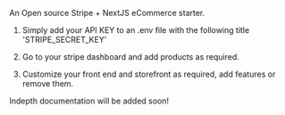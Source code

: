 An Open source Stripe + NextJS eCommerce starter.

1. Simply add your API KEY to an .env file with the following title 'STRIPE_SECRET_KEY'

2. Go to your stripe dashboard and add products as required.

3. Customize your front end and storefront as required, add features or remove them.

Indepth documentation will be added soon!

